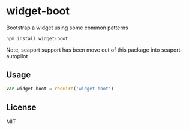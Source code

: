 # widget-boot

Bootstrap a widget using some common patterns

```
npm install widget-boot
```

Note, seaport support has been move out of this package into seaport-autopilot

## Usage

``` js
var widget-boot = require('widget-boot')
```

## License

MIT
